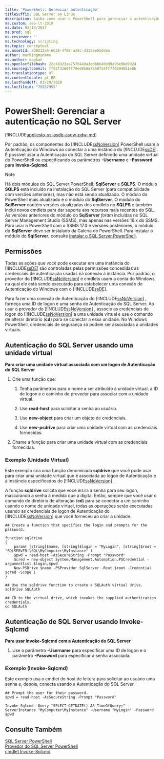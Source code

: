 ```yaml
---
title: 'PowerShell: Gerenciar autenticação'
titleSuffix: SQL Server on Linux
description: Saiba como usar o PowerShell para gerenciar a autenticação do Windows e do SQL no SQL Server.
ms.custom: seo-lt-2019
ms.date: 03/14/2017
ms.prod: sql
ms.reviewer: ''
ms.technology: scripting
ms.topic: conceptual
ms.assetid: ab9212a6-6628-4f08-a38c-d3156e05ddea
author: markingmyname
ms.author: maghan
ms.openlocfilehash: 22c48323aa7570440a3edb06400d9a96e9bd9924
ms.sourcegitcommit: ff82f3260ff79ed860a7a58f54ff7f0594851e6b
ms.translationtype: HT
ms.contentlocale: pt-BR
ms.lasthandoff: 03/29/2020
ms.locfileid: "75557955"
---
```

# <a name="powershell-manage-authentication-to-sql-server"></a>PowerShell: Gerenciar a autenticação no SQL Server
[!INCLUDE[appliesto-ss-asdb-asdw-pdw-md](../includes/appliesto-ss-asdb-asdw-pdw-md.md)]

Por padrão, os componentes do [!INCLUDE[ssNoVersion](../includes/ssnoversion-md.md)] PowerShell usam a Autenticação do Windows ao conectar a uma instância do [!INCLUDE[ssDE](../includes/ssde-md.md)]. É possível usar a Autenticação do SQL Server definindo uma unidade virtual do PowerShell ou especificando os parâmetros **-Username** e **-Password** para **Invoke-Sqlcmd**.  
  
> [!NOTE]
> Há dois módulos do SQL Server PowerShell; **SqlServer** e **SQLPS**. O módulo **SQLPS** está incluído na instalação do SQL Server (para compatibilidade com versões anteriores), mas não está sendo atualizado. O módulo do PowerShell mais atualizado é o módulo do **SqlServer**. O módulo do **SqlServer** contém versões atualizadas dos cmdlets no **SQLPS** e também inclui novos cmdlets para dar suporte aos recursos mais recentes do SQL.  
> As versões anteriores do módulo do **SqlServer** *foram* incluídas no SQL Server Management Studio (SSMS), mas apenas nas versões 16.x do SSMS. Para usar o PowerShell com o SSMS 17.0 e versões posteriores, o módulo do **SqlServer** deve ser instalado da Galeria do PowerShell.
> Para instalar o módulo do **SqlServer**, consulte [Instalar o SQL Server PowerShell](download-sql-server-ps-module.md).

  
##  <a name="permissions"></a><a name="Permissions"></a> Permissões  
 Todas as ações que você pode executar em uma instância do [!INCLUDE[ssDE](../includes/ssde-md.md)] são controladas pelas permissões concedidas às credenciais de autenticação usadas na conexão à instância. Por padrão, o provedor do [!INCLUDE[ssNoVersion](../includes/ssnoversion-md.md)] e cmdlets usam a conta do Windows na qual ele está sendo executado para estabelecer uma conexão de Autenticação do Windows com o [!INCLUDE[ssDE](../includes/ssde-md.md)].  
  
 Para fazer uma conexão de Autenticação do [!INCLUDE[ssNoVersion](../includes/ssnoversion-md.md)] , forneça uma ID de logon e uma senha de Autenticação do SQL Server. Ao usar o provedor do [!INCLUDE[ssNoVersion](../includes/ssnoversion-md.md)] , associe as credenciais de logon do [!INCLUDE[ssNoVersion](../includes/ssnoversion-md.md)] a uma unidade virtual e use o comando de alterar diretório (**cd**) para se conectar a essa unidade. No Windows PowerShell, credenciais de segurança só podem ser associadas a unidades virtuais.  
  
##  <a name="sql-server-authentication-using-a-virtual-drive"></a><a name="SQLAuthVirtDrv"></a> Autenticação do SQL Server usando uma unidade virtual  
 **Para criar uma unidade virtual associada com um logon de Autenticação do SQL Server**  
  
1.  Crie uma função que:  
  
    1.  Tenha parâmetros para o nome a ser atribuído à unidade virtual, a ID de logon e o caminho de provedor para associar com a unidade virtual.  
  
    2.  Use **read-host** para solicitar a senha ao usuário.  
  
    3.  Use **new-object** para criar um objeto de credenciais.  
  
    4.  Use **new-psdrive** para criar uma unidade virtual com as credenciais fornecidas.  
  
2.  Chame a função para criar uma unidade virtual com as credenciais fornecidas.  
  
### <a name="example-virtual-drive"></a>Exemplo (Unidade Virtual)  
 Este exemplo cria uma função denominada **sqldrive** que você pode usar para criar uma unidade virtual que é associada ao logon de Autenticação e à instância especificados do [!INCLUDE[ssNoVersion](../includes/ssnoversion-md.md)] .  
  
 A função **sqldrive** solicita que você insira a senha para seu logon, mascarando a senha à medida que a digita. Então, sempre que você usar o comando de diretório de alteração (**cd**) para se conectar a um caminho usando o nome de unidade virtual, todas as operações serão executadas usando as credenciais de logon de Autenticação do [!INCLUDE[ssNoVersion](../includes/ssnoversion-md.md)] que você forneceu ao criar a unidade.  
  
```  
## Create a function that specifies the login and prompts for the password.  
  
function sqldrive  
{  
    param( [string]$name, [string]$login = "MyLogin", [string]$root = "SQLSERVER:\SQL\MyComputer\MyInstance" )  
    $pwd = read-host -AsSecureString -Prompt "Password"  
    $cred = new-object System.Management.Automation.PSCredential -argumentlist $login,$pwd  
    New-PSDrive $name -PSProvider SqlServer -Root $root -Credential $cred -Scope 1  
}  
  
## Use the sqldrive function to create a SQLAuth virtual drive.  
sqldrive SQLAuth  
  
## CD to the virtual drive, which invokes the supplied authentication credentials.  
cd SQLAuth  
```  
  
##  <a name="sql-server-authentication-using-invoke-sqlcmd"></a><a name="SQLAuthInvSqlCmd"></a> Autenticação de SQL Server usando Invoke-Sqlcmd  
 **Para usar Invoke-Sqlcmd com a Autenticação do SQL Server**  
  
1.  Use o parâmetro **-Username** para especificar uma ID de logon e o parâmetro **-Password** para especificar a senha associada.  
  
### <a name="example-invoke-sqlcmd"></a>Exemplo (Invoke-Sqlcmd)  
 Este exemplo usa o cmdlet do host de leitura para solicitar ao usuário uma senha e, depois, conecta usando a Autenticação do SQL Server.  
  
```  
## Prompt the user for their password.  
$pwd = read-host -AsSecureString -Prompt "Password"  
  
Invoke-Sqlcmd -Query "SELECT GETDATE() AS TimeOfQuery;" -ServerInstance "MyComputer\MyInstance" -Username "MyLogin" -Password $pwd  
```  
  
## <a name="see-also"></a>Consulte Também  
 [SQL Server PowerShell](sql-server-powershell.md)   
 [Provedor do SQL Server PowerShell](sql-server-powershell-provider.md)   
 [cmdlet Invoke-Sqlcmd](invoke-sqlcmd-cmdlet.md)  
  
  
